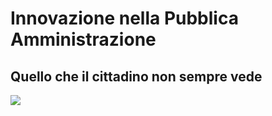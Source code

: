 # Innovazione nella Pubblica Amministrazione

## Quello che il cittadino non sempre vede


![](https://raw.githubusercontent.com/cirospat/mkdocs-ideale/master/docs/images/flaviamarzano.jpg)




